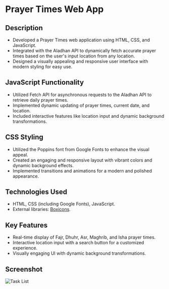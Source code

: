 # Prayer Times Web App

## Description
- Developed a Prayer Times web application using HTML, CSS, and JavaScript.
- Integrated with the Aladhan API to dynamically fetch accurate prayer times based on the user's input location from any location.
- Designed a visually appealing and responsive user interface with modern styling for easy use.

## JavaScript Functionality
- Utilized Fetch API for asynchronous requests to the Aladhan API to retrieve daily prayer times.
- Implemented dynamic updating of prayer times, current date, and location.
- Included interactive features like location input and dynamic background transformations.

## CSS Styling
- Utilized the Poppins font from Google Fonts to enhance the visual appeal.
- Created an engaging and responsive layout with vibrant colors and dynamic background effects.
- Implemented transitions and animations for a modern and polished appearance.

## Technologies Used
- HTML, CSS (including Google Fonts), JavaScript.
- External libraries: [Boxicons](https://boxicons.com/).

## Key Features
- Real-time display of Fajr, Dhuhr, Asr, Maghrib, and Isha prayer times.
- Interactive location input with a search button for a customized experience.
- Visually engaging UI with dynamic background transformations.

## Screenshot
![Task List](https://github.com/spopal22/PrayerTimesAPI-Project/assets/143114700/e9bf1fbe-dabc-45d2-9243-c8af60caf949)

